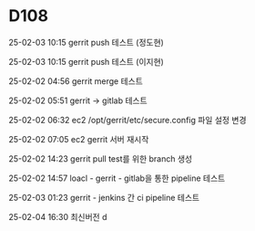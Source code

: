 # D108

25-02-03 10:15
    gerrit push 테스트 (정도현)

25-02-03 10:15
    gerrit push 테스트 (이지현)

25-02-02 04:56
    gerrit merge 테스트

25-02-02 05:51 
    gerrit -> gitlab 테스트

25-02-02 06:32
    ec2 /opt/gerrit/etc/secure.config 파일 설정 변경

25-02-02 07:05
    ec2 gerrit 서버 재시작 

25-02-02 14:23
    gerrit pull test를 위한 branch 생성

25-02-02 14:57
    loacl - gerrit - gitlab을 통한 pipeline 테스트

25-02-03 01:23
    gerrit - jenkins 간 ci pipeline 테스트

25-02-04 16:30
    최신버전 d